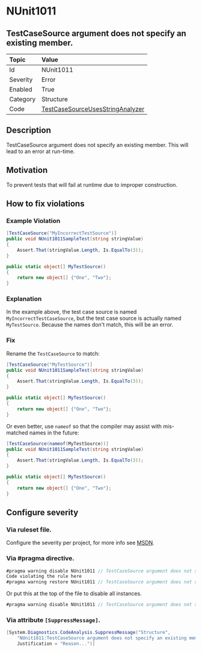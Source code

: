 # NUnit1011
## TestCaseSource argument does not specify an existing member.

| Topic    | Value
| :--      | :--
| Id       | NUnit1011
| Severity | Error
| Enabled  | True
| Category | Structure
| Code     | [TestCaseSourceUsesStringAnalyzer](https://github.com/nunit/nunit.analyzers/blob/0.2.0/src/nunit.analyzers/TestCaseSourceUsage/TestCaseSourceUsesStringAnalyzer.cs)


## Description

TestCaseSource argument does not specify an existing member. This will lead to an error at run-time.

## Motivation

To prevent tests that will fail at runtime due to improper construction.

## How to fix violations

### Example Violation

```csharp
[TestCaseSource("MyIncorrectTestSource")]
public void NUnit1011SampleTest(string stringValue)
{
    Assert.That(stringValue.Length, Is.EqualTo(3));
}

public static object[] MyTestSource()
{
    return new object[] {"One", "Two"};
}
```

### Explanation

In the example above, the test case source is named `MyIncorrectTestCaseSource`, but the test case source is actually named `MyTestSource`. Because the names don't match, this will be an error.

### Fix

Rename the `TestCaseSource` to match:

```csharp
[TestCaseSource("MyTestSource")]
public void NUnit1011SampleTest(string stringValue)
{
    Assert.That(stringValue.Length, Is.EqualTo(3));
}

public static object[] MyTestSource()
{
    return new object[] {"One", "Two"};
}
```

Or even better, use `nameof` so that the compiler may assist with mis-matched names in the future:

```csharp
[TestCaseSource(nameof(MyTestSource))]
public void NUnit1011SampleTest(string stringValue)
{
    Assert.That(stringValue.Length, Is.EqualTo(3));
}

public static object[] MyTestSource()
{
    return new object[] {"One", "Two"};
}
```

<!-- start generated config severity -->
## Configure severity

### Via ruleset file.

Configure the severity per project, for more info see [MSDN](https://msdn.microsoft.com/en-us/library/dd264949.aspx).

### Via #pragma directive.

```csharp
#pragma warning disable NUnit1011 // TestCaseSource argument does not specify an existing member.
Code violating the rule here
#pragma warning restore NUnit1011 // TestCaseSource argument does not specify an existing member.
```

Or put this at the top of the file to disable all instances.
```csharp
#pragma warning disable NUnit1011 // TestCaseSource argument does not specify an existing member.
```

### Via attribute `[SuppressMessage]`.

```csharp
[System.Diagnostics.CodeAnalysis.SuppressMessage("Structure", 
    "NUnit1011:TestCaseSource argument does not specify an existing member.",
    Justification = "Reason...")]
```
<!-- end generated config severity -->
